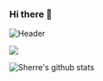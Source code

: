 ### Hi there 👋

<!--
**SherreAhlers/SherreAhlers** is a ✨ _special_ ✨ repository because its `README.md` (this file) appears on your GitHub profile.

Here are some ideas to get you started:

- 🔭 I’m currently working on ...
- 🌱 I’m currently learning ...
- 👯 I’m looking to collaborate on ...
- 🤔 I’m looking for help with ...
- 💬 Ask me about ...
- 📫 How to reach me: ...
- 😄 Pronouns: ...
- ⚡ Fun fact: ...
-->


![Header](https://i.imgur.com/m0yCl1N.png "Header")


<img align="center" src="https://github-readme-stats.vercel.app/api/top-langs/?username=SherreAhlers&theme=<Languages>" />

![Sherre's github stats](https://github-readme-stats.vercel.app/api?username=SherreAhlers&hide=contribs,prs&show_icons=true&theme=radical)

